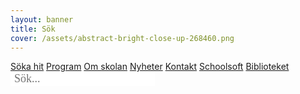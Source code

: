 ```yaml
---
layout: banner
title: Sök
cover: /assets/abstract-bright-close-up-268460.png
---
```


<nav class="nav">
    <a class="nav__item" href="/soka-hit">Söka hit</a> 
    <a class="nav__item" href="/program">Program</a>
    <a class="nav__item" href="/om-skolan">Om skolan</a> 
    <a class="nav__item" href="/nyheter">Nyheter</a> 
    <a class="nav__item" href="/kontakt">Kontakt</a> 
    <a class="nav__item nav__item--active" href="/schoolsoft">Schoolsoft</a> 
    <a class="nav__item" href="/Bibliotek">Biblioteket</a>
 
 <form method="get" action="/sok.html" _lpchecked="1"> 
        <input type="text" class="nav__item" name="addsearch" placeholder="Sök..." style="padding-left: 6px; border:0px;color:black;background:white;font-size: 18px; font-family: 'Playfair Display', Georgia, Cambria, 'Times New Roman', Times, serif;">
    </form>
</nav>
